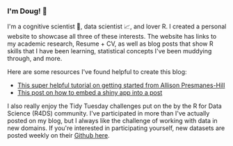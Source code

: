 ### I'm Doug! 👋

<!--
**douggetty/douggetty** is a ✨ _special_ ✨ repository because its `README.md` (this file) appears on your GitHub profile.

Here are some ideas to get you started:

- 🔭 I’m currently working on ...
- 🌱 I’m currently learning ...
- 👯 I’m looking to collaborate on ...
- 🤔 I’m looking for help with ...
- 💬 Ask me about ...
- 📫 How to reach me: ...
- 😄 Pronouns: ...
- ⚡ Fun fact: ...
-->

I'm a cognitive scientist 🧠, data scientist 📈, and lover R. I created a personal website to showcase all three of these interests. The website has links to my academic research, Resume + CV, as well as blog posts that show R skills that I have been learning, statistical concepts I've been muddying through, and more. 

Here are some resources I've found helpful to create this blog:

  - [This super helpful tutorial on getting started from Allison Presmanes-Hill ](https://www.apreshill.com/blog/2020-12-new-year-new-blogdown/)
  - [This post on how to embed a shiny app into a post](https://statsandr.com/blog/how-to-embed-a-shiny-app-in-blogdown/)


I also really enjoy the Tidy Tuesday challenges put on the by the R for Data Science (R4DS) community. I've participated in more than I've actually posted on my blog, but I always like the challenge of working with data in new domains. If you're interested in participating yourself, new datasets are posted weekly on their [Github here](https://github.com/rfordatascience/tidytuesday).




